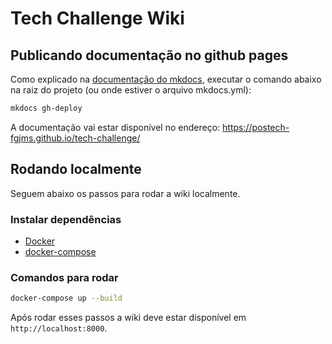 # Tech Challenge Wiki

## Publicando documentação no github pages

Como explicado na [documentação do mkdocs](https://www.mkdocs.org/user-guide/deploying-your-docs/), executar o comando abaixo na raiz do projeto (ou onde estiver o arquivo mkdocs.yml):

```sh
mkdocs gh-deploy
```

A documentação vai estar disponível no endereço: https://postech-fgjms.github.io/tech-challenge/

## Rodando localmente

Seguem abaixo os passos para rodar a wiki localmente.

### Instalar dependências

- [Docker](https://docs.docker.com/get-docker/)
- [docker-compose](https://docs.docker.com.zh.xy2401.com/v17.12/compose/install/)

### Comandos para rodar

```sh
docker-compose up --build
```

Após rodar esses passos a wiki deve estar disponível em `http://localhost:8000`.
